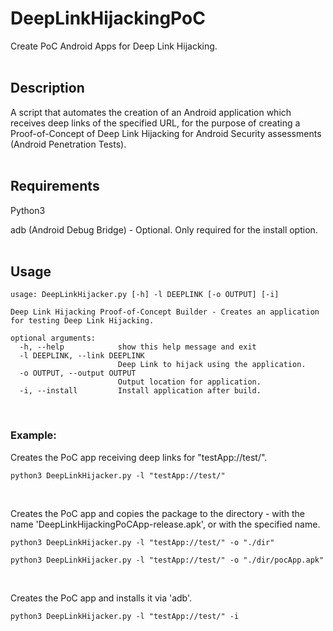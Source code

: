 # DeepLinkHijackingPoC

Create PoC Android Apps for Deep Link Hijacking.
<br><br>

## Description

A script that automates the creation of an Android application which receives deep links of the specified URL, for the purpose of creating a Proof-of-Concept of Deep Link Hijacking for Android Security assessments (Android Penetration Tests).
<br><br>

## Requirements

Python3

adb (Android Debug Bridge) - Optional. Only required for the install option.
<br><br>

## Usage

```
usage: DeepLinkHijacker.py [-h] -l DEEPLINK [-o OUTPUT] [-i]

Deep Link Hijacking Proof-of-Concept Builder - Creates an application for testing Deep Link Hijacking.

optional arguments:
  -h, --help            show this help message and exit
  -l DEEPLINK, --link DEEPLINK
                        Deep Link to hijack using the application.
  -o OUTPUT, --output OUTPUT
                        Output location for application.
  -i, --install         Install application after build.
```

<br>

### Example:

Creates the PoC app receiving deep links for "testApp://test/".
```text
python3 DeepLinkHijacker.py -l "testApp://test/"
```

<br>

Creates the PoC app and copies the package to the directory - with the name 'DeepLinkHijackingPoCApp-release.apk', or with the specified name.
```text
python3 DeepLinkHijacker.py -l "testApp://test/" -o "./dir"

python3 DeepLinkHijacker.py -l "testApp://test/" -o "./dir/pocApp.apk"
```

<br>

Creates the PoC app and installs it via 'adb'.
```
python3 DeepLinkHijacker.py -l "testApp://test/" -i
```